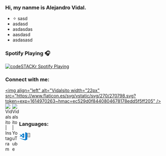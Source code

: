 ### Hi, my nanme is Alejandro Vidal. 

- ✧ sasd
- asdasd
- asdasdas
- aasdasd
- asdasasd

### Spotify Playing 🎧

[<img src="https://now-playing-codestackr.vercel.app/api/spotify-playing" alt="codeSTACKr Spotify Playing" width="350" />](https://open.spotify.com/user/qy8stdgunwo3y2ho7s67evu8r)

### Connect with me:
[<img align="left" alt="Vidalsito width="22px" src="https://www.flaticon.es/svg/vstatic/svg/270/270798.svg?token=exp=1614970263~hmac=ec529d0f8440804678178edd5f5ff205" />][website]
[<img align="left" alt="Vidalsito | Instagram" width="22px" src="https://cdn.jsdelivr.net/npm/simple-icons@v3/icons/instagram.svg" />][instagram]
[<img align="left" alt="Vidalsito | YouTube" width="22px" src="https://cdn.jsdelivr.net/npm/simple-icons@v3/icons/youtube.svg" />][youtube]

<br>

### Languages:
[<img align="left" alt="Visual Studio Code" width="26px" src="https://raw.githubusercontent.com/github/explore/80688e429a7d4ef2fca1e82350fe8e3517d3494d/topics/visual-studio-code/visual-studio-code.png" />]

<br>
<br>


[youtube]: https://www.youtube.com/channel/UCQuJ55WCsVBMdeYZLVyZprg 
[instagram]: https://www.instagram.com/alejandrovipe/
[website]: https://vidalsito.github.io/ProjectVidal/
